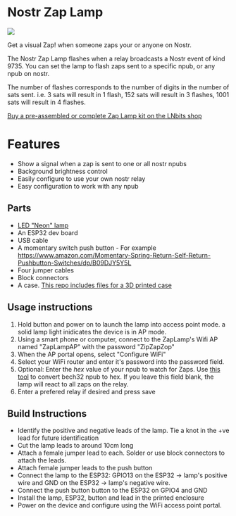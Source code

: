 # Nostr Zap Lamp

![](https://github.com/lnbits/nostr-zap-lamp/raw/main/img/lamp.jpg)

Get a visual Zap! when someone zaps your or anyone on Nostr.

The Nostr Zap Lamp flashes when a relay broadcasts a Nostr event of kind 9735. You can set the lamp to flash zaps sent to a specific npub, or any npub on nostr.

The number of flashes corresponds to the number of digits in the number of sats sent. i.e. 3 sats will result in 1 flash, 152 sats will result in 3 flashes, 1001 sats will result in 4 flashes.

[Buy a pre-assembled or complete Zap Lamp kit on the LNbits shop](https://shop.lnbits.com/product/nostr-zap-lamp)

# Features

+ Show a signal when a zap is sent to one or all nostr npubs
+ Background brightness control
+ Easily configure to use your own nostr relay
+ Easy configuration to work with any npub

## Parts
+ [LED "Neon" lamp](https://www.amazon.co.uk/YIVIYAR-Lightning-Battery-Bedroom-Christmas/dp/B08K4SCVKQ)
+ An ESP32 dev board
+ USB cable
+ A momentary switch push button - For example https://www.amazon.com/Momentary-Spring-Return-Self-Return-Pushbutton-Switches/dp/B09DJY5Y5L
+ Four jumper cables
+ Block connectors
+ A case. [This repo includes files for a 3D printed case](enclosure)

## Usage instructions
1. Hold button and power on to launch the lamp into access point mode. a solid lamp light inidicates the device is in AP mode.
1. Using a smart phone or computer, connect to the ZapLamp's Wifi AP named "ZapLampAP" with the password "ZipZapZop"
1. When the AP portal opens, select "Configure WiFi"
1. Select your WiFi router and enter it's password into the password field.
1. Optional: Enter the _hex_ value of your npub to watch for Zaps. Use [this tool](https://slowli.github.io/bech32-buffer/) to convert bech32 npub to hex. If you leave this field blank, the lamp will react to all zaps on the relay.
1. Enter a prefered relay if desired and press save

## Build Instructions

+ Identify the positive and negative leads of the lamp. Tie a knot in the +ve lead for future identification
+ Cut the lamp leads to around 10cm long
+ Attach a female jumper lead to each. Solder or use block connectors to attach the leads.
+ Attach female jumper leads to the push button
+ Connect the lamp to the ESP32: GPIO13 on the ESP32 -> lamp's positive wire and GND on the ESP32 -> lamp's negative wire.
+ Connect the push button button to the ESP32 on GPIO4 and GND
+ Install the lamp, ESP32, button and lead in the printed enclosure
+ Power on the device and configure using the WiFi access point portal.
